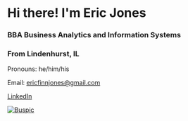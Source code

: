 # Hi there! I'm Eric Jones
### BBA Business Analytics and Information Systems
### From Lindenhurst, IL
Pronouns: he/him/his

Email: ericfinnjones@gmail.com

[LinkedIn](https://www.linkedin.com/eric-f-jones)

<a href="https://imgbb.com/"><img src="https://i.ibb.co/m0JRW9b/Buspic.jpg" alt="Buspic" border="0"></a>


<!--
**Eric-Jones-1/Eric-Jones-1** is a ✨ _special_ ✨ repository because its `README.md` (this file) appears on your GitHub profile.

-->
